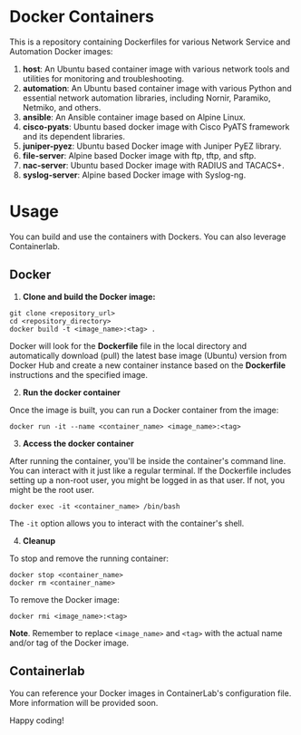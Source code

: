 # Docker Containers

This is a repository containing Dockerfiles for various Network Service and Automation Docker images:

1. **host**: An Ubuntu based container image with various network tools and utilities for monitoring and troubleshooting.
2. **automation**: An Ubuntu based container image with various Python and essential network automation libraries, including Nornir, Paramiko, Netmiko, and others.
3. **ansible**: An Ansible container image based on Alpine Linux.
4. **cisco-pyats**: Ubuntu based docker image with Cisco PyATS framework and its dependent libraries.
5. **juniper-pyez**: Ubuntu based Docker image with Juniper PyEZ library.
6. **file-server**: Alpine based Docker image with ftp, tftp, and sftp.
7. **nac-server**: Ubuntu based Docker image with RADIUS and TACACS+.
8. **syslog-server**: Alpine based Docker image with Syslog-ng.

# Usage

You can build and use the containers with Dockers. You can also leverage Containerlab.

## Docker

1. **Clone and build the Docker image:**
```
git clone <repository_url>
cd <repository_directory>
docker build -t <image_name>:<tag> .
```
Docker will look for the **Dockerfile** file in the local directory and automatically download (pull) the latest base image (Ubuntu) version from Docker Hub and create a new container instance based on the **Dockerfile** instructions and the specified image.

2. **Run the docker container**

Once the image is built, you can run a Docker container from the image:
```
docker run -it --name <container_name> <image_name>:<tag>
```
3. **Access the docker container**

After running the container, you'll be inside the container's command line. You can interact with it just like a regular terminal. If the Dockerfile includes setting up a non-root user, you might be logged in as that user. If not, you might be the root user.
```
docker exec -it <container_name> /bin/bash
```
The `-it` option allows you to interact with the container's shell.

4. **Cleanup**

To stop and remove the running container:
```
docker stop <container_name>
docker rm <container_name>
```
To remove the Docker image:
```
docker rmi <image_name>:<tag>
```
**Note**. Remember to replace `<image_name>` and `<tag>` with the actual name and/or tag of the Docker image.

## Containerlab
You can reference your Docker images in ContainerLab's configuration file. More information will be provided soon.

Happy coding!

